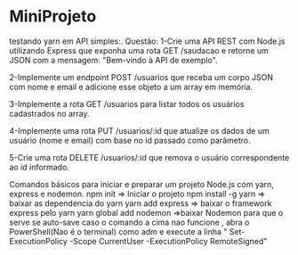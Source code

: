 # MiniProjeto
testando yarn em API simples:.
Questão:
1-Crie uma API REST com Node.js utilizando Express que exponha uma rota GET /saudacao e retorne um JSON com a mensagem: "Bem-vindo à API de exemplo".

2-Implemente um endpoint POST /usuarios que receba um corpo JSON com nome e email e adicione esse objeto a um array em memória.

3-Implemente a rota GET /usuarios para listar todos os usuários cadastrados no array.

4-Implemente uma rota PUT /usuarios/:id que atualize os dados de um usuário (nome e email) com base no id passado como parâmetro.

5-Crie uma rota DELETE /usuarios/:id que remova o usuário correspondente ao id informado.

Comandos básicos para iniciar e preparar um projeto Node.js com yarn, express e nodemon.
npm init => Iniciar o projeto
npm install -g yarn => baixar as dependencia do yarn
yarn add express => baixar o framework express pelo yarn
yarn global add nodemon =>baixar Nodemon para que o serve se auto-save
caso o comando a cima nao funcione , abra o PowerShell(Nao é o terminal) como adm e execute a linha " Set-ExecutionPolicy -Scope CurrentUser -ExecutionPolicy RemoteSigned"